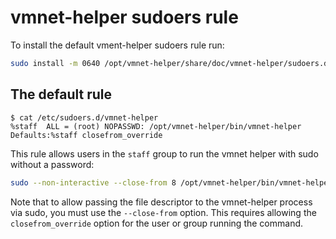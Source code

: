 <!--
SPDX-FileCopyrightText: The vmnet-helper authors
SPDX-License-Identifier: Apache-2.0
-->

# vmnet-helper sudoers rule

To install the default vment-helper sudoers rule run:

```sh
sudo install -m 0640 /opt/vmnet-helper/share/doc/vmnet-helper/sudoers.d/vmnet-helper /etc/sudoers.d/
```

## The default rule

```console
$ cat /etc/sudoers.d/vmnet-helper
%staff  ALL = (root) NOPASSWD: /opt/vmnet-helper/bin/vmnet-helper
Defaults:%staff closefrom_override
```

This rule allows users in the `staff` group to run the vmnet helper
with sudo without a password:

```sh
sudo --non-interactive --close-from 8 /opt/vmnet-helper/bin/vmnet-helper --fd 7
```

Note that to allow passing the file descriptor to the vmnet-helper
process via sudo, you must use the `--close-from` option. This requires
allowing the `closefrom_override` option for the user or group running
the command.
